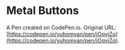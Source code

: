 # Metal Buttons

A Pen created on CodePen.io. Original URL: [https://codepen.io/yuhomyan/pen/jOqvjZq](https://codepen.io/yuhomyan/pen/jOqvjZq).


